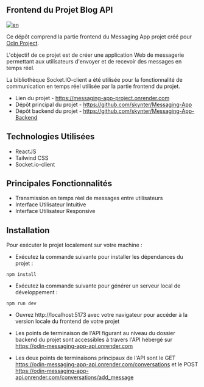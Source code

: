 ## Frontend du Projet Blog API

[![en](https://img.shields.io/badge/lang-en-red)](README.md)

Ce dépôt comprend la partie frontend du Messaging App projet créé pour [Odin Project](https://www.theodinproject.com/lessons/nodejs-messaging-app).

L'objectif de ce projet est de créer une application Web de messagerie permettant aux utilisateurs d'envoyer et de recevoir des messages en temps réel.

La bibliothèque Socket.IO-client a été utilisée pour la fonctionnalité de communication en temps réel utilisée par la partie frontend du projet.

- Lien du projet - https://messaging-app-project.onrender.com
- Dépôt principal du projet - https://github.com/skynter/Messaging-App
- Dépôt backend du projet - https://github.com/skynter/Messaging-App-Backend

## Technologies Utilisées

- ReactJS
- Tailwind CSS
- Socket.io-client

## Principales Fonctionnalités

- Transmission en temps réel de messages entre utilisateurs
- Interface Utilisateur Intuitive
- Interface Utilisateur Responsive

## Installation

Pour exécuter le projet localement sur votre machine :

- Exécutez la commande suivante pour installer les dépendances du projet :

```
npm install
```

- Exécutez la commande suivante pour générer un serveur local de développement :

```
npm run dev
```

- Ouvrez http://localhost:5173 avec votre navigateur pour accéder à la version locale du frontend de votre projet

- Les points de terminaison de l'API figurant au niveau du dossier backend du projet sont accessibles à travers l'API hébergé sur https://odin-messaging-app-api.onrender.com

- Les deux points de terminaisons principaux de l'API sont le GET https://odin-messaging-app-api.onrender.com/conversations et le POST https://odin-messaging-app-api.onrender.com/conversations/add_message
